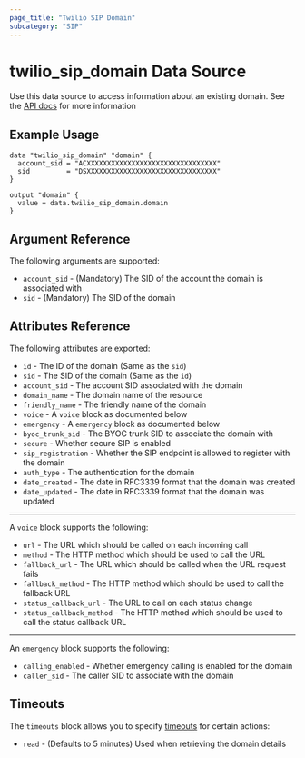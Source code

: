 ```yaml
---
page_title: "Twilio SIP Domain"
subcategory: "SIP"
---
```


# twilio_sip_domain Data Source

Use this data source to access information about an existing domain. See the [API docs](https://www.twilio.com/docs/voice/sip/api/sip-domain-resource) for more information

## Example Usage

```hcl
data "twilio_sip_domain" "domain" {
  account_sid = "ACXXXXXXXXXXXXXXXXXXXXXXXXXXXXXXXX"
  sid         = "DSXXXXXXXXXXXXXXXXXXXXXXXXXXXXXXXX"
}

output "domain" {
  value = data.twilio_sip_domain.domain
}
```

## Argument Reference

The following arguments are supported:

- `account_sid` - (Mandatory) The SID of the account the domain is associated with
- `sid` - (Mandatory) The SID of the domain

## Attributes Reference

The following attributes are exported:

- `id` - The ID of the domain (Same as the `sid`)
- `sid` - The SID of the domain (Same as the `id`)
- `account_sid` - The account SID associated with the domain
- `domain_name` - The domain name of the resource
- `friendly_name` - The friendly name of the domain
- `voice` - A `voice` block as documented below
- `emergency` - A `emergency` block as documented below
- `byoc_trunk_sid` - The BYOC trunk SID to associate the domain with
- `secure` - Whether secure SIP is enabled
- `sip_registration` - Whether the SIP endpoint is allowed to register with the domain
- `auth_type` - The authentication for the domain
- `date_created` - The date in RFC3339 format that the domain was created
- `date_updated` - The date in RFC3339 format that the domain was updated

---

A `voice` block supports the following:

- `url` - The URL which should be called on each incoming call
- `method` - The HTTP method which should be used to call the URL
- `fallback_url` - The URL which should be called when the URL request fails
- `fallback_method` - The HTTP method which should be used to call the fallback URL
- `status_callback_url` - The URL to call on each status change
- `status_callback_method` - The HTTP method which should be used to call the status callback URL

---

An `emergency` block supports the following:

- `calling_enabled` - Whether emergency calling is enabled for the domain
- `caller_sid` - The caller SID to associate with the domain

## Timeouts

The `timeouts` block allows you to specify [timeouts](https://www.terraform.io/docs/configuration/resources.html#timeouts) for certain actions:

- `read` - (Defaults to 5 minutes) Used when retrieving the domain details
